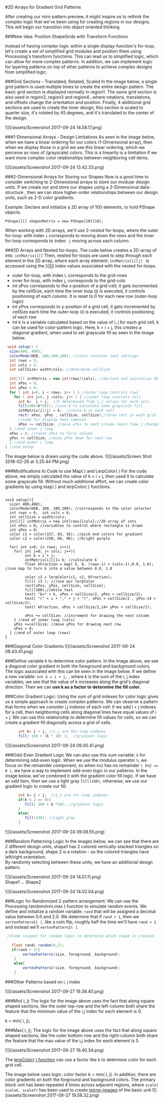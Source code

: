 #2D Arrays for Gradient Grid Patterns

After creating our mini-pattern preview, it might inspire us to rethink the complex logic that we've been using for creating regions in our designs. This will begin our transition into object oriented thinking.

###New Idea: Position ShapeGrids with Transform Functions 

Instead of having complex logic within a single display-function's for-loop, let's create a set of simplified grid modules and position them using Processing's transform functions.  This can lead us to simplified logic, which can allow for more complex patterns.  In addition, we can implement logic for layering patterns on top of other patterns to achieve complex designs from simplified logic.  

###Grid Sections - Translated, Rotated, Scaled
In the image below, a single grid pattern is used multiple times to create the entire design pattern. The basic grid section is displayed normally in region1.  The same grid section is also used in region2, region3 and region4...where rotations, translations, and offsets change the orientation and position.  Finally, 4 additional grid sections are used to create the inner design, this section is scaled to quarter size, it's rotated by 45 degrees, and it's translated to the center of the design.

![](/assets/Screenshot 2017-09-24 14.58.17.png)

###1-Dimensional Arrays - Design Limitations
As seen in the image below, when we have a linear ordering for our colors (1-Dimensional array), then when we display those in a grid we see this linear ordering, which we perceive as rows of (grayscale) colors. This is a linearity is a limitation if we want more complex color relationships between neighboring cell items.


![](/assets/Screenshot 2017-09-24 13.42.33.png)


###2-Dimensional Arrays for Storing our Shapes
Now is a good time to consider switching to 2-Dimensional arrays to store our modular design units. 
If we create our and store our shapes using a 2-Dimensional data-structure , then we can store higher-order relationships between our design units, such as 2-D color gradients. 

Example:  Declare and initialize a 2D array of 100 elements, to hold PShape objects.

`PShape[][] shapesMatrix = new PShape[10][10];`

When working with 2D arrays, we'll use 2-nested for-loops, where the outer for-loop: with index `i` corresponds to moving down the rows and the inner for-loop corresponds to index:` j` moving across each column. 

###2D Arrays and Nested for-loops.
The code below creates a 2D-array of ints:  `intMatrix[][]`
Then, nested for-loops are used to step through each element in the 2D array; where each array element: `intMatrix[i][j] ` is accessed using the [i][j] index values associated with the nested for-loops. 

- outer for-loop, with index i, corresponds to the grid-rows
- inner for-loop, with index j, corresponds to the grid-cols
- int xPos corresponds to the x-position of a grid-cell, it gets incremented by the cellSize, each time the inner loop (j) is executed, it controls positioning of each column.  It is reset to 0 for each new row (outer-loop logic)
- int yPos corresponds to y-position of a grid cell, it gets incremented by cellSize each time the outer-loop (i) is executed, it controls positioning of each row 
- int k is a variable calculated based on the value of i, j for each grid cell, k can be used for color-pattern logic. Here, k = i + j, this creates a diagonal gradient, when used to set grayscale fill as seen in the image below.



```java
 void setup() {
  size(400, 400);
  colorMode(HSB, 360,100,100); //color selector tool settings
  int rows = 5;
  int cols = 5;
  int cellSize= width/cols; //determine cellSize
  
  int[][] intMatrix = new int[rows][cols]; //declare and initialize 2D integer array
  int xPos = 0;
  int yPos = 0;
  for ( int i=0; i < rows; i++ ) { //outer loop controls rows
    for ( int j=0; j <cols; j++ ) { //inner loop controls cols
      int k=  i + j;  //k determined from i,j values for each cell
      fill(80+(k*20)); //use k to calculate some grayscale fill
      intMatrix[i][j] = k;  //store k in each cell
      rect( xPos, yPos , cellSize, cellSize);//draw rect in each grid
      //code for display text removed
      xPos += cellSize; //move xPos to next column (each time j changes)
  } //end inner j loop
  xPos = 0; //reset xPos to first column
  yPos += cellSize; //move yPos down for next row
  } //end outer i loop
} //end setup


```
The image below is drawn using the code above. 
![](/assets/Screen Shot 2018-02-26 at 3.25.44 PM.png)

###Modifications to Code to use Map( ) and LerpColor( )
For the code above, we simply calculated the value of k = i + j, then used it to calculate some grayscale fill.  Without much additional effort, we can create color gradients by using map( ) and lerpColor( ) functions.  


```

void setup(){
  size( 400,400);
  colorMode(HSB, 360, 100,100); //corresponds to the color selector
  int rows = 6;  int cols = 6;
  int cellSize = width/cols;
  int[][] intMatrix = new int[rows][cols];//2D array of ints
  int xPos = 0; //variables to control where rectangle is drawn
  int yPos = 0;
  color c1 = color(157, 83, 56); //pick end colors for gradient 
  color c2 = color(258, 66, 96); //bright purple
  
  for( int i=0; i< rows; i++){
    for( int j=0; j< cols; j++){
         int k = i + j;
         intMatrix[i][j]= k; //calculate k
         float kFraction = map( k, 0, (rows-1) + (cols-1),0.0, 1.0);  //use map to turn k into a value between 0.0, 1.0
         
         color c3 = lerpColor(c1, c2, kFraction);
         fill( c3 ); ///use our lerpColor
         rect(xPos, yPos, cellSize, cellSize);
         fill(300);//white text
         text( "k=" + k, xPos + cellSize/2, yPos + cellSize/2);
         text( "(" + i + "," + j + ")", xPos + cellSize/2 , yPos-14 + cellSize/2);
         text( kFraction, xPos + cellSize/2,14+ yPos + cellSize/2);
         
         xPos += cellSize; //increment for drawing the next column
    } //end of inner loop (cols)
    yPos +=cellSize; //move yPos for drawing next row
    xPos = 0;
  } //end of outer loop (rows) 
}

```




###Diagonal Color Gradients
![](/assets/Screenshot 2017-09-24 08.43.41.png) 

###Define variable k to determine color pattern.
In the image above, we see a diagonal color gradient in both the foreground and background colors. The logic associated with this can be seen in the image below.  If we define a new variable: `int k = i + j;` , where k is the sum of the i, j index variables, we see that the value of k increases along the grid's diagonal direction.  Then we can **use k as a factor to determine the fill color**. 

###Color Gradient Logic:
Using the sum of grid indexes for color logic gives us a simple approach to create complex patterns.  We can observe a pattern that forms when we consider i,j indexes of each cell:  if we add i + j indexes for a cell, then neighboring cells along diagonal lines have equal values of i + j.  We can use this relationship to determine fill values for cells, so we can create a gradient fill diagonally across a grid of cells.  
    

```java
      int k= i + j; //i,j are for-loop indexes
      fill( 150 + (k * 10) );  //gradient logic
```

![](/assets/Screenshot 2017-09-24 09.00.41.png)

###Odd-Even Gradient Logic
We can also use this sum variable: `k` for determining odd-even logic.  When we use the modulus operator `%`, we focus on the remainder component, so when `k%2` has no remainder `( k%2 == 0 )`, we have a way to implement odd-even logic in our patterns. In the image below, we've combined it with the gradient color fill logic. If we  have an _odd_ item, then we use a light gray `fill(240)`, otherwise, we use our gradient logic to create our fill.

```java
      int k= i + j;  //i,j are for-loop indexes
      if(k % 2 == 0){
         fill( 100 + k *10); //gradient logic
      }
      else{
         fill(240); //light gray
      }
```


![](/assets/Screenshot 2017-09-24 09.08.55.png)


###Random Patterning Logic 
In the images below, we can see that there are 2 different design units, shape1 has 2 colored vertically-stacked triangles on a dark background, shape 2 is a rotation - so the colored triangles have left/right orientation.  
By randomly selecting between these units, we have an additional design pattern. 

![](/assets/Screenshot 2017-09-24 14.01.11.png)  
Shape1  ... Shape2

![](/assets/Screenshot 2017-09-24 14.02.04.png)

###Logic for Randomized 2-pattern arrangement:
We can use the Processing random(min,max ) function to simulate random events. We define and initialize a random variable: `rand` that will be assigned a decimal value between 0.0 and 2.0.   We determine that if `rand > 1`, then we `vertexPattern1( )`, like a coin flip, roughly half the time we'll have `rand < 1` and instead we'll `vertexPattern2( )`.  
          

```java
 //Code snippet for random logic to determine which shape is created.
          
   float rand= random(0,2); 
   if(rand > 1){
        vertexPattern1(size, foreground, background);
    }
    else{
        vertexPattern2(size, foreground, background); 
    }

```

###Other Patterns based on i, j index

![](/assets/Screenshot 2017-09-27 19.38.40.png)

###Min( i, j)
The logic for the image above uses the fact that along square shaped sections, like the outer top-row and the left-column both share the feature that the minimum value of the i,j index for each element is 0.

 k = min( i, j); 
 
 ###Max( i, j);
The logic for the image above uses the fact that along square shaped sections, like the outer bottom-row and the right-column both share the feature that the max value of the i,j index for each element is 5.
 
![](/assets/Screenshot 2017-09-27 19.40.34.png)  
 
 The [lerpColor( ) function](https://kdoore.gitbooks.io/cs1335/content/lerpcolor-and-map.html) can use a factor like k to determine color for each grid cell. 

The image below uses logic:  color factor k = min( i, j).  In addition, there are color gradients on both the forground and background colors.  The primary block unit has been repeated 4 times across adjacent regions, where  `scale( scaleX, scaleY)` has been used to create [mirror-images](https://kdoore.gitbooks.io/cs1335/content/transforms-for-position-rotation-scale-of-shapematrix-elements.html) of the basic unit 
![](/assets/Screenshot 2017-09-27 19.58.32.png)






